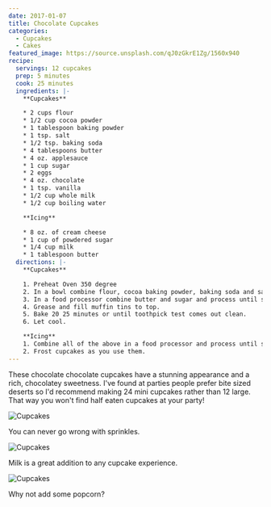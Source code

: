 ```yaml
---
date: 2017-01-07
title: Chocolate Cupcakes
categories:
  - Cupcakes
  - Cakes
featured_image: https://source.unsplash.com/qJ0zGkrE1Zg/1560x940
recipe:
  servings: 12 cupcakes
  prep: 5 minutes
  cook: 25 minutes
  ingredients: |-
    **Cupcakes**

    * 2 cups flour
    * 1/2 cup cocoa powder
    * 1 tablespoon baking powder
    * 1 tsp. salt
    * 1/2 tsp. baking soda
    * 4 tablespoons butter
    * 4 oz. applesauce
    * 1 cup sugar
    * 2 eggs
    * 4 oz. chocolate
    * 1 tsp. vanilla
    * 1/2 cup whole milk
    * 1/2 cup boiling water

    **Icing**

    * 8 oz. of cream cheese
    * 1 cup of powdered sugar
    * 1/4 cup milk
    * 1 tablespoon butter
  directions: |-
    **Cupcakes**

    1. Preheat Oven 350 degree
    2. In a bowl combine flour, cocoa baking powder, baking soda and salt.
    3. In a food processor combine butter and sugar and process until smooth. Add the eggs, 4 oz. of chocolate pieces and vanilla. Add half of the flour mixture and ½ of the milk. Process and add the other half of the flour and the remainder of the milk. Slowly, add the hot water.
    4. Grease and fill muffin tins to top.
    5. Bake 20 25 minutes or until toothpick test comes out clean.
    6. Let cool.

    **Icing**
    1. Combine all of the above in a food processor and process until smooth. Refrigerate.
    2. Frost cupcakes as you use them.
---
```

These chocolate chocolate cupcakes have a stunning appearance and a rich, chocolatey sweetness. I've found at parties people prefer bite sized deserts so I'd recommend making 24 mini cupcakes rather than 12 large. That way you won't find half eaten cupcakes at your party!

![Cupcakes](https://images.unsplash.com/photo-1448131063153-f1e240f98a72?w=1560&h=940&fit=crop)

You can never go wrong with sprinkles.

![Cupcakes](https://images.unsplash.com/photo-1420730614543-e39f93134b0d?w=1560&h=940&fit=crop)

Milk is a great addition to any cupcake experience.

![Cupcakes](https://images.unsplash.com/photo-1457508252818-162dc1934c2f?w=1560&h=940&fit=crop)

Why not add some popcorn?
